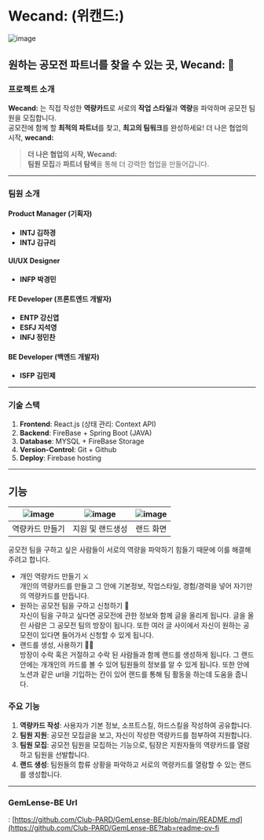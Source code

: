 # Wecand: (위캔드:)

![image](https://github.com/user-attachments/assets/330e3a2d-f92a-47bd-a87d-6d482eaa8e62)

## 원하는 공모전 파트너를 찾을 수 있는 곳, **Wecand:** 🚀


### **프로젝트 소개**
**Wecand:** 는 직접 작성한 **역량카드**로 서로의 **작업 스타일**과 **역량**을 파악하며 공모전 팀원을 모집합니다. </br>
공모전에 함께 할 **최적의 파트너**를 찾고, **최고의 팀워크**를 완성하세요!  더 나은 협업의 시작, **wecand:**



> **더 나은 협업의 시작, Wecand:**  
> **팀원 모집**과 **파트너 탐색**을 통해 더 강력한 협업을 만들어갑니다. 

---

### **팀원 소개**


#### **Product Manager (기획자)**

- **INTJ 김하경**
- **INTJ 김규리**

#### **UI/UX Designer**

- **INFP 박경민**

#### **FE Developer (프론트엔드 개발자)**

- **ENTP 강신엽**
- **ESFJ 지석영**
- **INFJ 정민찬**

#### **BE Developer (백엔드 개발자)**

- **ISFP 김민제**

---

### **기술 스택**

1. **Frontend**: React.js (상태 관리: Context API) 
2. **Backend**: FireBase + Spring Boot (JAVA)
3. **Database**: MYSQL + FireBase Storage
4. **Version-Control**: Git + Github
5. **Deploy**: Firebase hosting
---

## 기능

|![image](https://github.com/user-attachments/assets/9d5be364-fe27-4d46-9d5e-f8b3bb16b74d)|![image](https://github.com/user-attachments/assets/5affe811-055a-41df-ab7c-fa4d91112d8c)|![image](https://github.com/user-attachments/assets/da25b0a5-56e6-4d0c-a4da-d6c3fbd90acb)|
|:---:|:---:|:---:|
|역량카드 만들기|지원 및 랜드생성|랜드 화면|

공모전 팀을 구하고 싶은 사람들이 서로의 역량을 파악하기 힘들기 때문에 이를 해결해주려고 합니다.<br>
- 개인 역량카드 만들기 ⚔️<br>
개인의 역량카드를 만들고 그 안에 기본정보, 작업스타일, 경험/경력을 넣어 자기만의 역량카드를 만듭니다.
- 원하는 공모전 팀을 구하고 신청하기 🎯<br>
자신이 팀을 구하고 싶다면 공모전에 관한 정보와 함께 글을 올리게 됩니다. 글을 올린 사람은 그 공모전 팀의 방장이 됩니다. 또한 여러 글 사이에서 자신이 원하는 공모전이 있다면 들어가서 신청할 수 있게 됩니다.
- 랜드를 생성, 사용하기 🏄🏻<br>
방장이 수락 혹은 거절하고 수락 된 사람들과 함께 랜드를 생성하게 됩니다. 그 랜드 안에는 개개인의 카드를 볼 수 있어 팀원들의 정보를 알 수 있게 됩니다. 또한 안에 노션과 같은 url을 기입하는 칸이 있어 랜드를 통해 팀 활동을 하는데 도움을 줍니다.


### **주요 기능**

1. **역량카드 작성**: 사용자가 기본 정보, 소프트스킬, 하드스킬을 작성하여 공유합니다.
2. **팀원 지원**: 공모전 모집글을 보고, 자신이 작성한 역량카드를 첨부하여 지원합니다.
3. **팀원 모집**: 공모전 팀원을 모집하는 기능으로, 팀장은 지원자들의 역량카드를 열람하고 팀원을 선발합니다.
4. **랜드 생성**: 팀원들의 합류 상황을 파악하고 서로의 역량카드를 열람할 수 있는 랜드를 생성합니다.

---
### GemLense-BE Url
: [https://github.com/Club-PARD/GemLense-BE/blob/main/README.md](https://github.com/Club-PARD/GemLense-BE?tab=readme-ov-fi